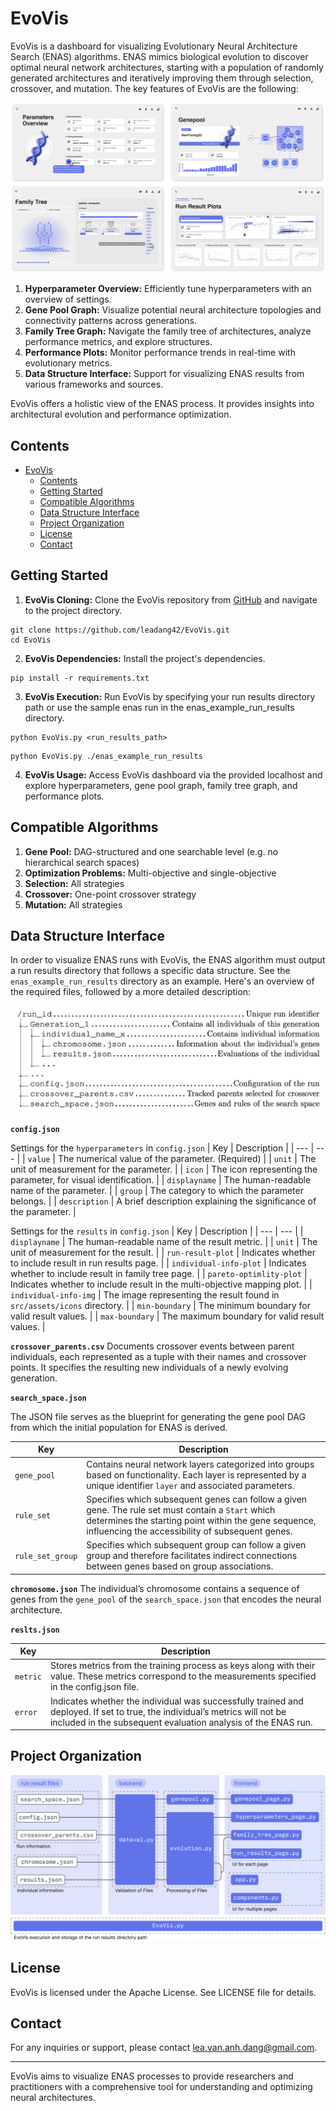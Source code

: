 # EvoVis

EvoVis is a dashboard for visualizing Evolutionary Neural Architecture Search (ENAS) algorithms. ENAS mimics biological evolution to discover optimal neural network architectures, starting with a population of randomly generated architectures and iteratively improving them through selection, crossover, and mutation. The key features of EvoVis are the following:

![EvoVis Overview](./src/assets/media/EvoVis-overview.png)

1. **Hyperparameter Overview:** Efficiently tune hyperparameters with an overview of settings.
2. **Gene Pool Graph:** Visualize potential neural architecture topologies and connectivity patterns across generations.
3. **Family Tree Graph:** Navigate the family tree of architectures, analyze performance metrics, and explore structures.
4. **Performance Plots:** Monitor performance trends in real-time with evolutionary metrics.
5. **Data Structure Interface:** Support for visualizing ENAS results from various frameworks and sources.

EvoVis offers a holistic view of the ENAS process. It provides insights into architectural evolution and performance optimization.

## Contents

- [EvoVis](#evovis)
  - [Contents](#contents)
  - [Getting Started](#getting-started)
  - [Compatible Algorithms](#compatible-algorithms)
  - [Data Structure Interface](#data-structure-interface)
  - [Project Organization](#project-organization)
  - [License](#license)
  - [Contact](#contact)


## Getting Started

1. **EvoVis Cloning:** Clone the EvoVis repository from [GitHub](https://github.com/leadang42/EvoVis.git) and navigate to the project directory.

````    
git clone https://github.com/leadang42/EvoVis.git
cd EvoVis
````

2. **EvoVis Dependencies:** Install the project's dependencies.
````    
pip install -r requirements.txt
````

3. **EvoVis Execution:** Run EvoVis by specifying your run results directory path or use the sample enas run in the enas_example_run_results directory.
````    
python EvoVis.py <run_results_path>
````
````
python EvoVis.py ./enas_example_run_results
````

4. **EvoVis Usage:** Access EvoVis dashboard via the provided localhost and explore hyperparameters, gene pool graph, family tree graph, and performance plots.

## Compatible Algorithms
1. **Gene Pool:** DAG-structured and one searchable level (e.g. no hierarchical search spaces) 
2. **Optimization Problems:** Multi-objective and single-objective 
3. **Selection:** All strategies
4. **Crossover:** One-point crossover strategy 
5. **Mutation:** All strategies


## Data Structure Interface
In order to visualize ENAS runs with EvoVis, the ENAS algorithm must output a run results directory that follows a specific data structure. See the `enas_example_run_results` directory as an example. Here's an overview of the required files, followed by a more detailed description:

![Run Results File Structure](./src/assets/media/run-results-file-structure.png)

**`config.json`**

Settings for the `hyperparameters` in `config.json`
| Key | Description |
| --- | --- |
| `value` | The numerical value of the parameter. (Required) |
| `unit` | The unit of measurement for the parameter. |
| `icon` | The icon representing the parameter, for visual identification. |
| `displayname` | The human-readable name of the parameter. |
| `group` | The category to which the parameter belongs. |
| `description` | A brief description explaining the significance of the parameter. |

Settings for the `results` in `config.json`
| Key | Description |
| --- | --- |
| `displayname` | The human-readable name of the result metric. |
| `unit` | The unit of measurement for the result. |
| `run-result-plot` | Indicates whether to include result in run results page. |
| `individual-info-plot` | Indicates whether to include result in family tree page. |
| `pareto-optimlity-plot` | Indicates whether to include result in the multi-objective mapping plot. |
| `individual-info-img` | The image representing the result found in `src/assets/icons` directory. |
| `min-boundary` | The minimum boundary for valid result values. |
| `max-boundary` | The maximum boundary for valid result values. |

**`crossover_parents.csv`**
Documents crossover events between parent individuals, each represented as a tuple with their names and crossover points. It specifies the resulting new individuals of a newly evolving generation.

**`search_space.json`**

The JSON file serves as the blueprint for generating the gene pool DAG from which the initial population for ENAS is derived. 

| Key | Description |
| --- | --- |
| `gene_pool` | Contains neural network layers categorized into groups based on functionality. Each layer is represented by a unique identifier `layer` and associated parameters. |
| `rule_set` | Specifies which subsequent genes can follow a given gene. The rule set must contain a `Start` which determines the starting point within the gene sequence, influencing the accessibility of subsequent genes. |
| `rule_set_group` | Specifies which subsequent group can follow a given group and therefore facilitates indirect connections between genes based on group associations. |


**`chromosome.json`**
The individual’s chromosome contains a sequence of genes from the `gene_pool` of the `search_space.json` that encodes the neural architecture.

**`reslts.json`**

| Key | Description |
| --- | --- |
| `metric` | Stores metrics from the training process as keys along with their value. These metrics correspond to the measurements specified in the config.json file. |
| `error` | Indicates whether the individual was successfully trained and deployed. If set to true, the individual’s metrics will not be included in the subsequent evaluation analysis of the ENAS run. |


## Project Organization

![Project Organization](./src/assets/media/project-organisation.png)

## License

EvoVis is licensed under the Apache License. See LICENSE file for details.

## Contact

For any inquiries or support, please contact [lea.van.anh.dang@gmail.com](mailto:lea.van.anh.dang@gmail.com).

---

EvoVis aims to visualize ENAS processes to provide researchers and practitioners with a comprehensive tool for understanding and optimizing neural architectures.
